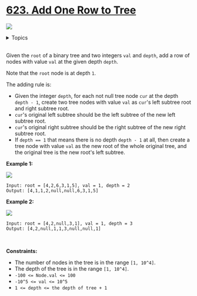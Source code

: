 # [623. Add One Row to Tree](https://leetcode.cn/problems/add-one-row-to-tree/)

![](https://img.shields.io/badge/Difficulty-Medium-F8AF40.svg)

<details>
<summary>Topics</summary>

* [`Binary Tree`](https://leetcode.com/tag/binary-tree/)
* [`Tree`](https://leetcode.com/tag/tree/)
* [`Breadth-first Search`](https://leetcode.com/tag/breadth-first-search/)
* [`Depth-first Search`](https://leetcode.com/tag/depth-first-search/)

</details>
<br />

Given the `root` of a binary tree and two integers `val` and `depth`, add a row of nodes with value `val` at the given depth `depth`.

Note that the `root` node is at depth `1`.

The adding rule is:

 + Given the integer `depth`, for each not null tree node `cur` at the depth `depth - 1`, create two tree nodes with value `val` as `cur`'s left subtree root and right subtree root.
 + `cur`'s original left subtree should be the left subtree of the new left subtree root.
 + `cur`'s original right subtree should be the right subtree of the new right subtree root.
 + If `depth == 1` that means there is no depth `depth - 1` at all, then create a tree node with value `val` as the new root of the whole original tree, and the original tree is the new root's left subtree.
 

**Example 1:**

![](https://assets.leetcode.com/uploads/2021/03/15/addrow-tree.jpg)

    Input: root = [4,2,6,3,1,5], val = 1, depth = 2
    Output: [4,1,1,2,null,null,6,3,1,5]

**Example 2:**

![](https://assets.leetcode.com/uploads/2021/03/11/add2-tree.jpg)

    Input: root = [4,2,null,3,1], val = 1, depth = 3
    Output: [4,2,null,1,1,3,null,null,1]
 

**Constraints:**

 + The number of nodes in the tree is in the range `[1, 10^4]`.
 + The depth of the tree is in the range `[1, 10^4]`.
 + `-100 <= Node.val <= 100`
 + `-10^5 <= val <= 10^5`
 + `1 <= depth <= the depth of tree + 1`
